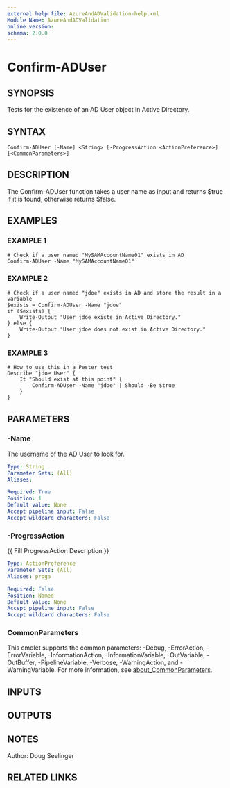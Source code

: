 ```yaml
---
external help file: AzureAndADValidation-help.xml
Module Name: AzureAndADValidation
online version:
schema: 2.0.0
---
```


# Confirm-ADUser

## SYNOPSIS
Tests for the existence of an AD User object in Active Directory.

## SYNTAX

```
Confirm-ADUser [-Name] <String> [-ProgressAction <ActionPreference>] [<CommonParameters>]
```

## DESCRIPTION
The Confirm-ADUser function takes a user name as input and returns $true if it is found, otherwise returns $false.

## EXAMPLES

### EXAMPLE 1
```
# Check if a user named "MySAMAccountName01" exists in AD
Confirm-ADUser -Name "MySAMAccountName01"
```

### EXAMPLE 2
```
# Check if a user named "jdoe" exists in AD and store the result in a variable
$exists = Confirm-ADUser -Name "jdoe"
if ($exists) {
    Write-Output "User jdoe exists in Active Directory."
} else {
    Write-Output "User jdoe does not exist in Active Directory."
}
```

### EXAMPLE 3
```
# How to use this in a Pester test
Describe "jdoe User" {
    It "Should exist at this point" {
        Confirm-ADUser -Name "jdoe" | Should -Be $true
    }
}
```

## PARAMETERS

### -Name
The username of the AD User to look for.

```yaml
Type: String
Parameter Sets: (All)
Aliases:

Required: True
Position: 1
Default value: None
Accept pipeline input: False
Accept wildcard characters: False
```

### -ProgressAction
{{ Fill ProgressAction Description }}

```yaml
Type: ActionPreference
Parameter Sets: (All)
Aliases: proga

Required: False
Position: Named
Default value: None
Accept pipeline input: False
Accept wildcard characters: False
```

### CommonParameters
This cmdlet supports the common parameters: -Debug, -ErrorAction, -ErrorVariable, -InformationAction, -InformationVariable, -OutVariable, -OutBuffer, -PipelineVariable, -Verbose, -WarningAction, and -WarningVariable. For more information, see [about_CommonParameters](http://go.microsoft.com/fwlink/?LinkID=113216).

## INPUTS

## OUTPUTS

## NOTES
Author: Doug Seelinger

## RELATED LINKS
